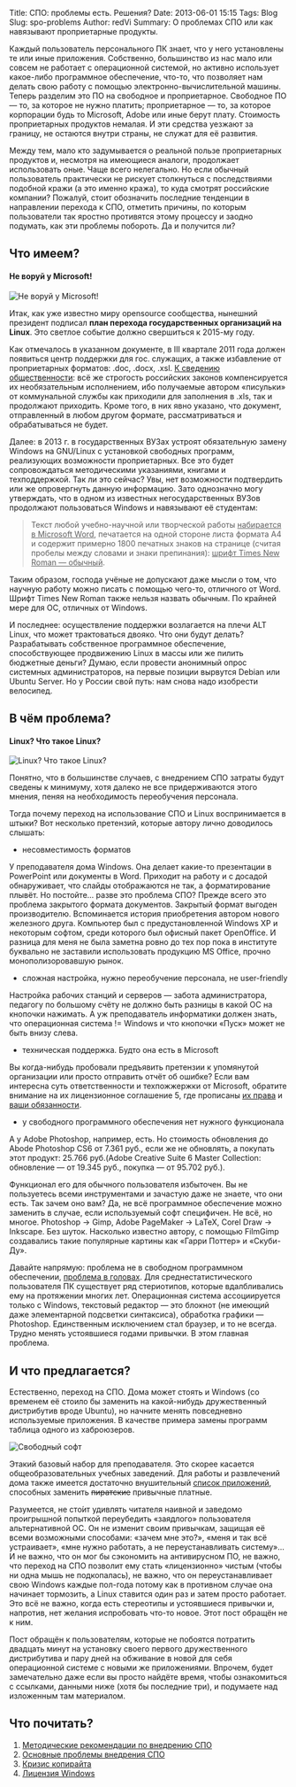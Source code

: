Title: СПО: проблемы есть. Решения?
Date: 2013-06-01 15:15
Tags: Blog
Slug: spo-problems
Author: redVi
Summary: О проблемах СПО или как навязывают проприетарные продукты.

Каждый пользователь персонального ПК знает, что у него установлены те или иные приложения. Собственно, большинство из нас мало или совсем не работает с операционной системой, но активно использует какое-либо программное обеспечение, что-то, что позволяет нам делать свою работу с помощью электронно-вычислительной машины. Теперь разделим это ПО на свободное и проприетарное. Свободное ПО &mdash; то, за которое не нужно платить; проприетарное &mdash; то, за которое корпорации будь то Microsoft, Adobe или иные берут плату. Стоимость проприетарных продуктов немалая. И эти средства уезжают за границу, не остаются внутри страны, не служат для её развития.

Между тем, мало кто задумывается о реальной пользе проприетарных продуктов и, несмотря на имеющиеся аналоги, продолжает использовать оные. Чаще всего нелегально. Но если обычный пользователь практически не рискует столкнуться с последствиями подобной кражи (а это именно кража), то куда смотрят российские компании? Пожалуй, стоит обозначить последние тенденции в направлении перехода к СПО, отметить причины, по которым пользователи так яростно противятся этому процессу и заодно подумать, как эти проблемы побороть. Да и получится ли?

## Что имеем?

#### Не воруй у Microsoft!
<img class="left" src="http://1.bp.blogspot.com/-N4wlkmDBy7I/UXFnKyiq0PI/AAAAAAAAEXM/DM46bQ0zqvQ/s1600/spo.jpg" title="Не воруй у Microsoft!" />

Итак, как уже известно миру opensource сообщества, нынешний президент подписал <b>план перехода государственных организаций на Linux</b>. Это светлое событие должно свершиться к 2015-му году.

Как отмечалось в указанном документе, в III квартале 2011 года должен появиться центр поддержки для гос. служащих, а также избавление от проприетарных форматов: .doc, .docx, .xsl. <u>К сведению общественности</u>: всё же строгость российских законов компенсируется их необязательным исполнением, ибо получаемые автором «писульки» от коммунальной службы как приходили для заполнения в .xls, так и продолжают приходить. Кроме того, в них явно указано, что документ, отправленный в любом другом формате, рассматриваться и обрабатываться не будет.

Далее: в 2013 г. в государственных ВУЗах устроят обязательную замену Windows на GNU/Linux с установкой свободных программ, реализующих возможности проприетарных. Все это будет сопровождаться методическими указаниями, книгами и техподдержкой. Так ли это сейчас? Увы, нет возможности подтвердить или же опровергнуть данную информацию. Зато однозначно могу утверждать, что в одном из известных негосударственных ВУЗов продолжают пользоваться Windows и навязывают её студентам:

> Текст любой учебно-научной или творческой работы <u>набирается в Microsoft Word</u>, печатается на одной стороне листа формата А4 и содержит примерно 1800 печатных знаков на странице (считая пробелы между словами и знаки препинания): <u>шрифт Times New Roman — обычный</u>.

Таким образом, господа учёные не допускают даже мысли о том, что научную работу можно писать с помощью чего-то, отличного от Word. Шрифт Times New Roman также нельзя назвать обычным. По крайней мере для ОС, отличных от Windows.

И последнее: осуществление поддержки возлагается на плечи ALT Linux, что может трактоваться двояко. Что они будут делать? Разрабатывать собственное программное обеспечение, способствующее продвижению Linux в массы или же пилить бюджетные деньги? Думаю, если провести анонимный опрос системных администраторов, на первые позиции вырвутся Debian или Ubuntu Server. Но у России свой путь: нам снова надо изобрести велосипед.

## В чём проблема?

#### Linux? Что такое Linux?

<img class="left" src="http://4.bp.blogspot.com/-UQaV5tLMRaQ/UXF4ntYk5nI/AAAAAAAAEXc/gkxdnOc75u8/s1600/111.jpg" title="Linux? Что такое Linux?" />

Понятно, что в большинстве случаев, с внедрением СПО затраты будут сведены к минимуму, хотя далеко не все придерживаются этого мнения, пеняя на необходимость переобучения персонала.

Тогда почему переход на использование СПО и Linux воспринимается в штыки? Вот несколько претензий, которые автору лично доводилось слышать:

- несовместимость форматов

У преподавателя дома Windows. Она делает какие-то презентации в PowerPoint или документы в Word. Приходит на работу и с досадой обнаруживает, что слайды отображаются не так, а форматирование плывёт. Но постойте... разве это проблема СПО? Прежде всего это проблема закрытого формата документов. Закрытый формат выгоден производителю. Вспоминается история приобретения автором нового железного друга. Компьютер был с предустановленной Windows XP и некоторым софтом, среди которого был офисный пакет OpenOffice. И разница для меня не была заметна ровно до тех пор пока в институте буквально не заставили использовать продукцию MS Office, прочно монополизоровавшую рынок.

- сложная настройка, нужно переобучение персонала, не user-friendly

Настройка рабочих станций и серверов — забота администратора, педагогу по большому счёту не должно быть разницы в какой ОС на кнопочки нажимать. А уж преподаватель информатики должен знать, что операционная система != Windows и что  кнопочки «Пуск» может не быть внизу слева.

- техническая поддержка. Будто она есть в Microsoft

Вы когда-нибудь пробовали предъявить претензии к упомянутой организации или просто отправить отчёт об ошибке? Если вам интересна суть ответственности и техпожжержки от Microsoft, обратите внимание на их лицензионное соглашение 5, где прописаны <u>их права</u> и <u>ваши обязанности</u>.

- у свободного программного обеспечения нет нужного функционала

А у Adobe Photoshop, например, есть. Но стоимость обновления до Abode Photoshop CS6 от 7.361 руб., если же не обновлять, а покупать этот продукт: 25.766 руб.(Adobe Creative Suite 6 Master Collection: обновление — от 19.345 руб., покупка — от 95.702 руб.).

Функционал его для обычного пользователя избыточен. Вы не пользуетесь всеми инструментами и зачастую даже не знаете, что они есть. Так зачем оно вам? Да, не всё программное обеспечение можно заменить в случае, если используемый софт специфичен. Не всё, но многое. Photoshop → Gimp, Adobe PageMaker → LaTeX, Corel Draw → Inkscape. Без шуток. Насколько известно автору, с помощью FilmGimp создавались такие популярные картины как «Гарри Поттер» и «Скуби-Ду».

Давайте напрямую: проблема не в свободном программном обеспечении, <u>проблема в головах</u>. Для среднестатистического пользователя ПК существует ряд стериотипов, которые вдалбливались ему на протяжении многих лет. Операционная система ассоциируется только с Windows, текстовый редактор &mdash; это блокнот (не имеющий даже элементарной подсветки синтаксиса), обработка графики &mdash; Photoshop. Единственным исключением стал браузер, и то не всегда. Трудно менять устоявшиеся годами привычки. В этом главная проблема.

## И что предлагается?

Естественно, переход на СПО. Дома может стоять и Windows (со временем её стоило бы заменить на какой-нибудь дружественный дистрибутив вроде Ubuntu), но начните менять повседневно используемые приложения. В качестве примера замены программ таблица одного из хаброюзеров.

![Свободный софт](http://4.bp.blogspot.com/-SmTVfJN9Q2Y/UXJDcVOr8DI/AAAAAAAAEXs/bZX8BdmDyj4/s1600/table.jpg "Свободный софт")

Этакий базовый набор для преподавателя. Это скорее касается общеобразовательных учебных заведений. Для работы и развлечений дома также имеется достаточно внушительный [список приложений](top-programms.html), способных заменить <s>пиратские</s> привычные платные.

Разумеется, не сто&#x301;ит удивлять читателя наивной и заведомо проигрышной попыткой переубедить «заядлого» пользователя альтернативной ОС. Он не изменит своим привычкам, защищая её всеми возможными способами: «зачем мне это?», «меня и так всё устраивает», «мне нужно работать, а не переустанавливать систему»... И не важно, что он мог бы сэкономить на антивирусном ПО, не важно, что переход на СПО позволит ему стать «лицензионно» чистым (чтобы ни одна мышь не подкопалась), не важно, что он переустанавливает свою Windows каждые пол-года потому как в противном случае она начинает тормозить, а Linux ставится один раз и затем просто работает. Это всё не важно, когда есть стереотипы и устоявшиеся привычки и, напротив, нет желания испробовать что-то новое. Этот пост обращён не к ним.

Пост обращён к пользователям, которые не побоятся потратить двадцать минут на установку своего первого дружественного дистрибутива и пару дней на обживание в новой для себя операционной системе с новыми же приложениями. Впрочем, будет замечательно даже если вы просто найдёте время, чтобы ознакомиться с ссылками, данными ниже (хотя бы последние три), и подумаете над изложенным там материалом.


## Что почитать?

1. [Методические рекомендации по внедрению СПО](http://www.spohelp.ru/system/files/metod_rekom_spo.pdf)
2. [Основные проблемы внедрения СПО](http://www.aceler.ru/features/integration)
3. [Кризис копирайта](http://www.aceler.ru/features/copycrysis)
4. [Лицензия Windows](http://binsh.ru/2009/10/29/windows7.html)
